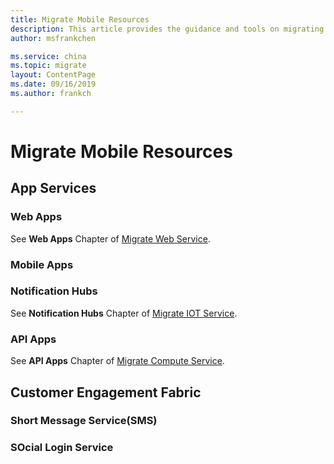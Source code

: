 ```yaml
---
title: Migrate Mobile Resources
description: This article provides the guidance and tools on migrating mobile resources.
author: msfrankchen

ms.service: china 
ms.topic: migrate
layout: ContentPage 
ms.date: 09/16/2019
ms.author: frankch

---
```


# Migrate Mobile Resources

## App Services

### Web Apps

See **Web Apps** Chapter of [Migrate Web Service](./china-migration-guidance-web.md).

### Mobile Apps

### Notification Hubs

See **Notification Hubs** Chapter of [Migrate IOT Service](./china-migration-guidance-iot.md).

### API Apps


See **API Apps** Chapter of [Migrate Compute Service](./china-migration-guidance-compute.md).

## Customer Engagement Fabric
### Short Message Service(SMS)
### SOcial Login Service
